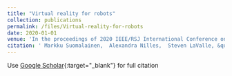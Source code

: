```yaml
---
title: "Virtual reality for robots"
collection: publications
permalink: /files/Virtual-reality-for-robots
date: 2020-01-01
venue: 'In the proceedings of 2020 IEEE/RSJ International Conference on Intelligent Robots and Systems (IROS)'
citation: ' Markku Suomalainen,  Alexandra Nilles,  Steven LaValle, &quot;Virtual reality for robots.&quot; In the proceedings of 2020 IEEE/RSJ International Conference on Intelligent Robots and Systems (IROS), 2020.'
---
```

Use [Google Scholar](https://scholar.google.com/scholar?q=Virtual+reality+for+robots){:target="_blank"} for full citation